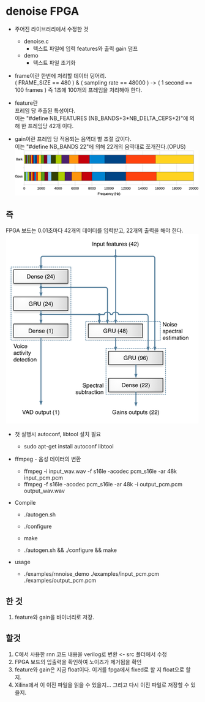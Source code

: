 # denoise FPGA

+ 주어진 라이브러리에서 수정한 것  
  + denoise.c  
    + 텍스트 파일에 입력 features와 출력 gain 덤프  
  + demo  
    + 텍스트 파일 초기화

+ frame이란
한번에 처리할 데이터 덩어리.  
( FRAME_SIZE == 480 ) & ( sampling rate == 48000 ) -> ( 1 second == 100 frames )
즉 1초에 100개의 프레임을 처리해야 한다.  

+ feature란  
프레임 당 추출된 특성이다.  
이는 "#define NB_FEATURES (NB_BANDS+3*NB_DELTA_CEPS+2)"에 의해 한 프레임당 42개 이다.  

+ gain이란
프레임 당 적용되는 음역대 별 조절 값이다.  
이는 "#define NB_BANDS 22"에 의해 22개의 음역대로 쪼개진다.(OPUS)  
![bands](./img/bands.png)  

## 즉  

FPGA 보드는 0.01초마다 42개의 데이터를 입력받고, 22개의 출력을 해야 한다.  
![topology](./img/topology.png)  

+ 첫 실행시 autoconf, libtool 설치 필요  
  + sudo apt-get install autoconf libtool  

+ ffmpeg - 음성 데이터의 변환  
  + ffmpeg -i input_wav.wav -f s16le -acodec pcm_s16le -ar 48k input_pcm.pcm  
  + ffmpeg -f s16le -acodec pcm_s16le -ar 48k -i output_pcm.pcm output_wav.wav  

+ Compile  
  + ./autogen.sh  
  + ./configure  
  + make  

  + ./autogen.sh && ./configure && make  

+ usage  
  + ./examples/rnnoise_demo ./examples/input_pcm.pcm ./examples/output_pcm.pcm  

## 한 것  

1. feature와 gain을 바이너리로 저장.  

## 할것  

1. C에서 사용한 rnn 코드 내용을 verilog로 변환 <- src 폴더에서 수정  
2. FPGA 보드의 입출력을 확인하여 노이즈가 제거됨을 확인  
3. feature와 gain은 지금 float이다. 이거를 fpga에서 fixed로 할 지 float으로 할 지.
4. Xilinx에서 이 이진 파일을 읽을 수 있을지... 그리고 다시 이진 파일로 저장할 수 있을지.  
